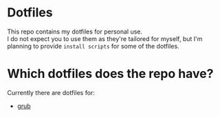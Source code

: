 # Dotfiles
This repo contains my dotfiles for personal use.  
I do not expect you to use them as they're tailored for myself, but I'm planning to provide `install scripts` for some of the dotfiles.

# Which dotfiles does the repo have?
Currently there are dotfiles for:
- [grub](dotifles/grub)
